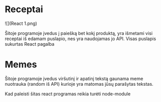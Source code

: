# Receptai

![](React 1.png) 

Šitoje programoje įvedus į paiešką bet kokį produktą, yra išmetami visi receptai iš edamam puslapio, nes yra naudojamas jo API. Visas puslapis sukurtas React pagalba

# Memes

Šitoje programoje įvedus viršutinį ir apatinį tekstą gaunama meme nuotrauka (random iš API) kurioje yra matomas jūsų parašytas tekstas.




Kad paleisti šitas react programas reikia turėti node-module
